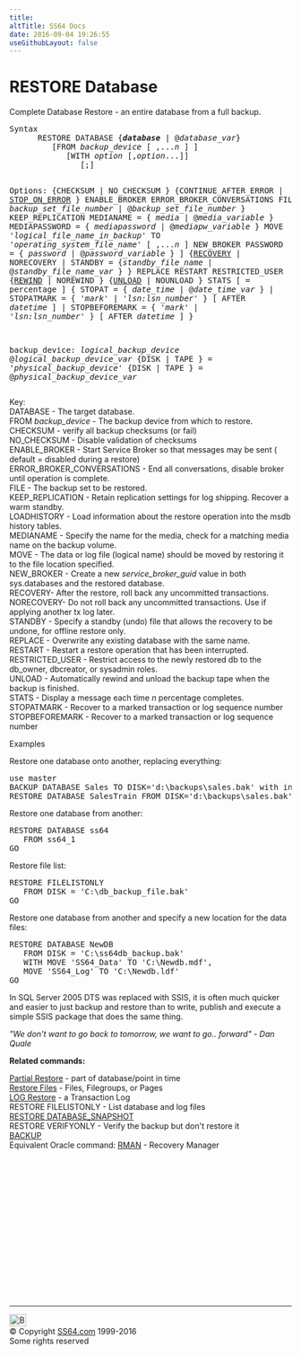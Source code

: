 ```yaml
---
title:
altTitle: SS64 Docs
date: 2016-09-04 19:26:55
useGithubLayout: false
---
```

<!-- #BeginLibraryItem "/Library/head_sql.lbi" --><!-- #EndLibraryItem --><h1>RESTORE Database </h1>
<p>Complete Database Restore - an entire database from a full  backup.</p>
<pre>Syntax
      RESTORE DATABASE {<b><i>database</i></b> | @<i>database_var</i>} 
         [FROM <i>backup_device</i> [ ,...<i>n</i> ] ]
            [WITH <i>option</i> [,<i>option</i>...]] 
               [;]

   Options:
      {CHECKSUM | NO_CHECKSUM } 
      {CONTINUE_AFTER_ERROR | <u>STOP_ON_ERROR</u> } 
      ENABLE_BROKER
      ERROR_BROKER_CONVERSATIONS 
      FILE = { <i>backup_set_file_number</i> | @<i>backup_set_file_number</i> } 
      KEEP_REPLICATION 
      MEDIANAME = { <i>media</i> | @<i>media_variable</i> } 
      MEDIAPASSWORD = { <i>mediapassword</i> | @<i>mediapw_variable</i> } 
      MOVE '<i>logical_file_name_in_backup</i>' TO '<i>operating_system_file_name</i>'   [ ,...<i>n</i> ] 
      NEW_BROKER 
      PASSWORD = { <i>password</i> | @<i>password_variable</i> } ] 
      {<u>RECOVERY</u> | NORECOVERY | STANDBY = 
          {<i>standby_file_name</i> | @<i>standby_file_name_var</i> }  } 
      REPLACE 
      RESTART 
      RESTRICTED_USER 
      {<u>REWIND</u> | NOREWIND } 
      {<u>UNLOAD</u> | NOUNLOAD } 
      STATS [ = percentage ] 
      { STOPAT = { <i>date_time</i> | @<i>date_time_var</i> } 
       | STOPATMARK = { '<i>mark</i>' | '<i>lsn:lsn_number</i>' }  [ AFTER <i>datetime</i> ] 
       | STOPBEFOREMARK = { '<i>mark</i>' | '<i>lsn:lsn_number</i>' }  [ AFTER <i>datetime</i> ] 
      } 

   backup_device:
      <i>logical_backup_device</i>
      @<i>logical_backup_device_var</i>
      {DISK | TAPE } = '<i>physical_backup_device</i>'
      {DISK | TAPE } = @<i>physical_backup_device_var</i></pre>
<p>  Key:<br>
  DATABASE - The target database.<br> 
  FROM
<i>backup_device</i> - The backup device from which to restore.<br>
CHECKSUM - verify all backup checksums (or fail)<br>
NO_CHECKSUM - Disable  validation of checksums<br>
ENABLE_BROKER - Start Service Broker  so that messages may be sent  ( default = disabled  during a restore)<br>
ERROR_BROKER_CONVERSATIONS - End all conversations, disable broker until  operation is complete.<br>
FILE  - The backup set to be restored.<br>
KEEP_REPLICATION - Retain replication settings for log shipping. Recover a warm standby.<br>
LOADHISTORY -  Load  information about the restore operation into the msdb history tables.<br>
MEDIANAME - Specify the name for the media, check for a matching media name on the backup volume.<br>
MOVE - The data or log file (logical name) should be moved by restoring it to the file location specified.<br>
NEW_BROKER - Create a new <i>service_broker_guid </i>value in both sys.databases and the restored database.<br>
RECOVERY- After the restore, roll back any uncommitted transactions.<br>
NORECOVERY- Do not roll back any uncommitted transactions. Use if applying  another tx log later.<br>
STANDBY - Specify a standby (undo) file that allows the recovery to be undone, for  offline restore only.<br>
REPLACE - Overwrite  any existing database with the same name.<br>
RESTART - Restart a restore operation that has been interrupted.<br>
RESTRICTED_USER - Restrict access to the newly restored db to the db_owner, dbcreator, or sysadmin roles.<br>
UNLOAD - Automatically rewind and unload the backup tape when the backup is finished.<br>
STATS - Display a message each time <i>n</i> percentage completes.<br>
STOPATMARK - Recover to a marked transaction or log sequence number<br>
STOPBEFOREMARK - Recover to a marked transaction or log sequence number</p>
<p>Examples</p>
<p>Restore one database onto another, replacing everything:</p>
<pre>use master
BACKUP DATABASE Sales TO DISK='d:\backups\sales.bak' with init
RESTORE DATABASE SalesTrain FROM DISK='d:\backups\sales.bak' WITH REPLACE
</pre>
<p>Restore one database from another:</p>
<pre>RESTORE DATABASE ss64<br>   FROM ss64_1
GO</pre>
<p>Restore file list:</p>
<pre>RESTORE FILELISTONLY <br>   FROM DISK = 'C:\db_backup_file.bak'
GO</pre>
<p>Restore one database from another and specify a new location for the data files:</p>
<pre>RESTORE DATABASE NewDB <br>   FROM DISK = 'C:\ss64db_backup.bak'<br>   WITH MOVE 'SS64_Data' TO 'C:\Newdb.mdf',<br>   MOVE 'SS64_Log' TO 'C:\Newdb.ldf'<br>GO</pre>
<p>In SQL Server 2005 DTS was replaced with SSIS,  it is often much quicker and easier
to just backup and restore than to write, publish and execute a simple SSIS package that does the same thing. </p>
<p class="quote"><i>"We don't want to go back to tomorrow, we want to go.. forward" - Dan Quale</i></p>
<p><b>Related commands:</b></p>
<p>   <a href="restore_partial.html">Partial Restore</a> - part of database/point in time <a href="restore_files.html"><br>
  Restore Files</a> - Files, Filegroups, or Pages <a href="restore_logs.html"><br>
LOG Restore</a> - a Transaction Log<br>
RESTORE FILELISTONLY - List  database and log files<br>
<a href="restore_snap.html">RESTORE DATABASE_SNAPSHOT</a> <br>
  RESTORE VERIFYONLY  - Verify the backup but don't restore it<br>
  <a href="backup.html">BACKUP</a>  <br>
Equivalent Oracle command:  <a href="../ora/rman.html">RMAN</a> - Recovery Manager</p><!-- #BeginLibraryItem "/Library/foot_sql.lbi" --><p>
<!-- ss64-sql -->
<ins class="adsbygoogle" style="display:inline-block;width:300px;height:250px" data-ad-client="ca-pub-6140977852749469" data-ad-slot="6953563613"></ins>
<script>
(adsbygoogle = window.adsbygoogle || []).push({});
</script></p>
<hr>
<div id="bl" class="footer"><a href="restore_full.html#"><img src="../images/top.png" width="30" height="22" alt="Back to the Top"></a></div>
<div id="br" class="footer, tagline">© Copyright <a href="http://ss64.com/">SS64.com</a> 1999-2016<br>
Some rights reserved</div><!-- #EndLibraryItem -->

